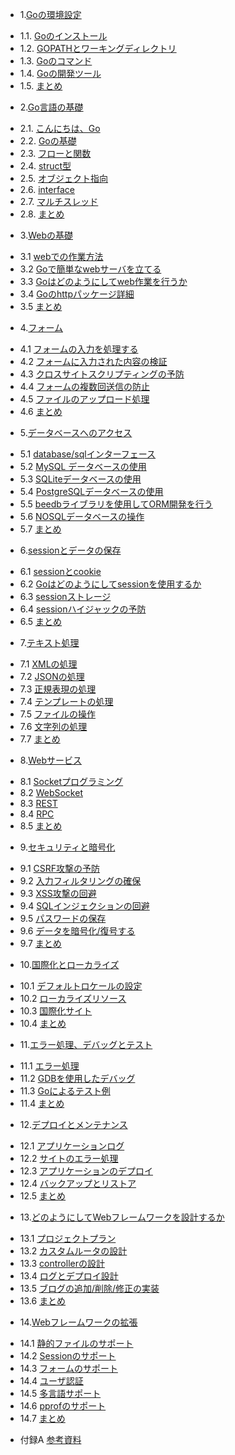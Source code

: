 * 1.[Goの環境設定](01.0.md)
 - 1.1. [Goのインストール](01.1.md)
 - 1.2. [GOPATHとワーキングディレクトリ](01.2.md)
 - 1.3. [Goのコマンド](01.3.md)
 - 1.4. [Goの開発ツール](01.4.md)
 - 1.5. [まとめ](01.5.md)
* 2.[Go言語の基礎](02.0.md)
 - 2.1. [こんにちは、Go](02.1.md)
 - 2.2. [Goの基礎](02.2.md)
 - 2.3. [フローと関数](02.3.md)
 - 2.4. [struct型](02.4.md)
 - 2.5. [オブジェクト指向](02.5.md)
 - 2.6. [interface](02.6.md)
 - 2.7. [マルチスレッド](02.7.md)
 - 2.8. [まとめ](02.8.md)
* 3.[Webの基礎](03.0.md)
 - 3.1 [webでの作業方法](03.1.md)
 - 3.2 [Goで簡単なwebサーバを立てる](03.2.md)
 - 3.3 [Goはどのようにしてweb作業を行うか](03.3.md)
 - 3.4 [Goのhttpパッケージ詳細](03.4.md)
 - 3.5 [まとめ](03.5.md)
* 4.[フォーム](04.0.md)
 - 4.1 [フォームの入力を処理する](04.1.md)
 - 4.2 [フォームに入力された内容の検証](04.2.md)
 - 4.3 [クロスサイトスクリプティングの予防](04.3.md)
 - 4.4 [フォームの複数回送信の防止](04.4.md)
 - 4.5 [ファイルのアップロード処理](04.5.md)
 - 4.6 [まとめ](04.6.md)
* 5.[データベースへのアクセス](05.0.md)
 - 5.1 [database/sqlインターフェース](05.1.md)
 - 5.2 [MySQL データベースの使用](05.2.md)
 - 5.3 [SQLiteデータベースの使用](05.3.md)
 - 5.4 [PostgreSQLデータベースの使用](05.4.md)
 - 5.5 [beedbライブラリを使用してORM開発を行う](05.5.md)
 - 5.6 [NOSQLデータベースの操作](05.6.md)
 - 5.7 [まとめ](05.7.md)
* 6.[sessionとデータの保存](06.0.md)
 - 6.1 [sessionとcookie](06.1.md)
 - 6.2 [Goはどのようにしてsessionを使用するか](06.2.md)
 - 6.3 [sessionストレージ](06.3.md)
 - 6.4 [sessionハイジャックの予防](06.4.md) 
 - 6.5 [まとめ](06.5.md)
* 7.[テキスト処理](07.0.md)
 - 7.1 [XMLの処理](07.1.md)
 - 7.2 [JSONの処理](07.2.md) 
 - 7.3 [正規表現の処理](07.3.md)
 - 7.4 [テンプレートの処理](07.4.md)
 - 7.5 [ファイルの操作](07.5.md)
 - 7.6 [文字列の処理](07.6.md)
 - 7.7 [まとめ](07.7.md)
* 8.[Webサービス](08.0.md)
 - 8.1 [Socketプログラミング](08.1.md)
 - 8.2 [WebSocket](08.2.md)
 - 8.3 [REST](08.3.md)
 - 8.4 [RPC](08.4.md)
 - 8.5 [まとめ](08.5.md)
* 9.[セキュリティと暗号化](09.0.md)
 - 9.1 [CSRF攻撃の予防](09.1.md)
 - 9.2 [入力フィルタリングの確保](09.2.md)
 - 9.3 [XSS攻撃の回避](09.3.md)
 - 9.4 [SQLインジェクションの回避](09.4.md)
 - 9.5 [パスワードの保存](09.5.md)
 - 9.6 [データを暗号化/復号する](09.6.md)
 - 9.7 [まとめ](09.7.md)
* 10.[国際化とローカライズ](10.0.md) 
 - 10.1 [デフォルトロケールの設定](10.1.md)
 - 10.2 [ローカライズリソース](10.2.md)
 - 10.3 [国際化サイト](10.3.md)
 - 10.4 [まとめ](10.4.md)
* 11.[エラー処理、デバッグとテスト](11.0.md)
 - 11.1 [エラー処理](11.1.md)
 - 11.2 [GDBを使用したデバッグ](11.2.md)
 - 11.3 [Goによるテスト例](11.3.md)
 - 11.4 [まとめ](11.4.md)
* 12.[デプロイとメンテナンス](12.0.md)
 - 12.1 [アプリケーションログ](12.1.md)
 - 12.2 [サイトのエラー処理](12.2.md)
 - 12.3 [アプリケーションのデプロイ](12.3.md)
 - 12.4 [バックアップとリストア](12.4.md)
 - 12.5 [まとめ](12.5.md)
* 13.[どのようにしてWebフレームワークを設計するか](13.0.md)　
 - 13.1 [プロジェクトプラン](13.1.md)　
 - 13.2 [カスタムルータの設計](13.2.md)
 - 13.3 [controllerの設計](13.3.md)
 - 13.4 [ログとデプロイ設計](13.4.md)
 - 13.5 [ブログの追加/削除/修正の実装](13.5.md)
 - 13.6 [まとめ](13.6.md)　
* 14.[Webフレームワークの拡張](14.0.md)
 - 14.1 [静的ファイルのサポート](14.1.md)
 - 14.2 [Sessionのサポート](14.2.md)
 - 14.3 [フォームのサポート](14.3.md)
 - 14.4 [ユーザ認証](14.4.md)
 - 14.5 [多言語サポート](14.5.md)
 - 14.6 [pprofのサポート](14.6.md)
 - 14.7 [まとめ](14.7.md)
* 付録A [参考資料](ref.md)
